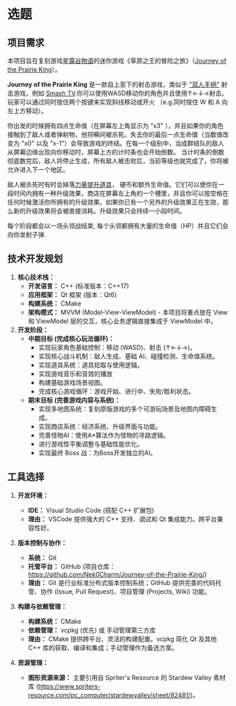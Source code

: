 # 选题

## 项目需求

本项目旨在复刻游戏[星露谷物语](https://xinglugu.huijiwiki.com/wiki/星露谷物语)的迷你游戏《草原之王的冒险之旅》（[Journey of the Prairie King](http://stardewvalleywiki.com/Journey_of_the_Prairie_King)）。

**Journey of the Prairie King** 是一款自上至下的射击游戏，类似于 ["双人手柄"](https://en.wikipedia.org/wiki/Shoot_'em_up#Types|) 射击游戏，例如 [Smash TV](https://en.wikipedia.org/wiki/Smash_TV).你可以使用WASD移动你的角色并且使用↑←↓→射击。 玩家可以通过同时按住两个按键来实现斜线移动或开火 （e.g.同时按住 W 和 A 向左上方移动）。

你出发的时候拥有四点生命值（在屏幕左上角显示为 "x3" ），并且如果你的角色接触到了敌人或者弹射物，他将瞬间被杀死。失去你的最后一点生命值（当数值改变为 "x0" 以及 "x-1"）会导致游戏的终结。在每一个级别中，当成群结队的敌人从屏幕边缘出现向你移动时，屏幕上方的计时条也会开始倒数。 当计时条的倒数彻底数完后，敌人将停止生成，所有敌人被击败后，当前等级也就完成了，你将被允许进入下一个地区。

敌人被杀死时有时会掉落[力量提升道具](https://xinglugu.huijiwiki.com/wiki/草原之王的冒险之旅#Powerups)， 硬币和额外生命值。它们可以使你在一段时间内拥有一种升级效果，商店在屏幕左上角的一个槽里，并且你可以按空格在任何时候激活你所拥有的升级效果。如果你已有一个另外的升级效果正在生效，那么新的升级效果将会被直接消耗。升级效果只会持续一小段时间。

每个阶段都会以一场头领战结束, 每个头领都拥有大量的生命值（HP）并且它们会向你发射子弹.

## 技术开发规划

1. **核心技术栈：**
   - **开发语言：** C++ (标准版本：C++17)
   - **应用框架：** Qt 框架 (版本：Qt6)
   - **构建系统：** CMake
   - **架构模式：** MVVM (Model-View-ViewModel) - 本项目将重点放在 View 和 ViewModel 层的交互，核心业务逻辑直接集成于 ViewModel 中。
2. **开发阶段：**
   - **中期目标 (完成核心玩法循环)：**
     - 实现玩家角色基础控制：移动 (WASD)、射击 (↑←↓→)。
     - 实现核心战斗机制：敌人生成、基础 AI、碰撞检测、生命值系统。
     - 实现道具系统：道具拾取与使用逻辑。
     - 实现游戏音乐和音效的播放
     - 构建基础游戏场景视图。
     - 完成核心游戏循环：游戏开始、进行中、失败/胜利状态。
   - **期末目标 (完善游戏内容与系统)：**
     - 实现多地图系统：复刻原版游戏的多个可游玩场景及地图内障碍生成。
     - 实现商店系统：经济系统、升级界面与功能。
     - 完善怪物AI：使用A*算法作为怪物的寻路逻辑。
     - 进行游戏性平衡调整与基础性能优化。
     - 实现最终 Boss 战：为Boss开发独立的AI。

## 工具选择

1. **开发环境：**

   - **IDE：** Visual Studio Code (搭配 C++ 扩展包)
   - **理由：** VSCode 提供强大的 C++ 支持、调试和 Qt 集成能力。跨平台兼容性好。
2. **版本控制与协作：**

   - **系统：** Git
   - **托管平台：** GitHub (项目仓库：https://github.com/Nek0Charm/Journey-of-the-Prairie-King/)
   - **理由：** Git 是行业标准分布式版本控制系统；GitHub 提供完善的代码托管、协作 (Issue, Pull Request)、项目管理 (Projects, Wiki) 功能。
3. **构建与依赖管理：**

   - **构建系统：** CMake
   - **依赖管理：** vcpkg (优先) 或 手动管理第三方库
   - **理由：** CMake 提供跨平台、灵活的构建配置。vcpkg 简化 Qt 及其他 C++ 库的获取、编译和集成；手动管理作为备选方案。
4. **资源管理：**
   - **图形资源来源：** 主要引用自 Spriter's Resource 的 Stardew Valley 素材库 (https://www.spriters-resource.com/pc_computer/stardewvalley/sheet/82481/)。